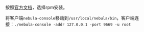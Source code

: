 按照[官方文档](https://docs.nebula-graph.com.cn/3.6.0/4.deployment-and-installation/1.resource-preparations/)，选择rpm安装。

将客户端`nebula-console`移动到`/usr/local/nebula/bin`，客户端连接：`./nebula-console -addr 127.0.0.1 -port 9669 -u root`